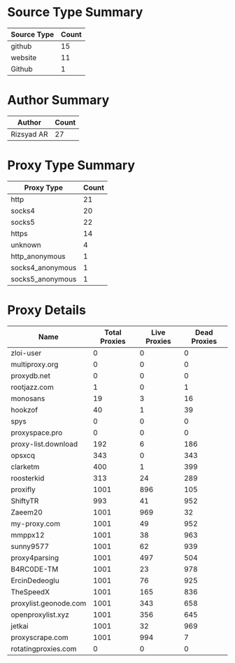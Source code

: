 # Source Type Summary

| Source Type | Count |
|-------------|-------|
| github | 15 |
| website | 11 |
| Github | 1 |


# Author Summary

| Author | Count |
|--------|-------|
| Rizsyad AR | 27 |


# Proxy Type Summary

| Proxy Type | Count |
|------------|-------|
| http | 21 |
| socks4 | 20 |
| socks5 | 22 |
| https | 14 |
| unknown | 4 |
| http_anonymous | 1 |
| socks4_anonymous | 1 |
| socks5_anonymous | 1 |


# Proxy Details

| Name | Total Proxies | Live Proxies | Dead Proxies |
|------|---------------|--------------|---------------|
| zloi-user | 0 | 0 | 0 |
| multiproxy.org | 0 | 0 | 0 |
| proxydb.net | 0 | 0 | 0 |
| rootjazz.com | 1 | 0 | 1 |
| monosans | 19 | 3 | 16 |
| hookzof | 40 | 1 | 39 |
| spys | 0 | 0 | 0 |
| proxyspace.pro | 0 | 0 | 0 |
| proxy-list.download | 192 | 6 | 186 |
| opsxcq | 343 | 0 | 343 |
| clarketm | 400 | 1 | 399 |
| roosterkid | 313 | 24 | 289 |
| proxifly | 1001 | 896 | 105 |
| ShiftyTR | 993 | 41 | 952 |
| Zaeem20 | 1001 | 969 | 32 |
| my-proxy.com | 1001 | 49 | 952 |
| mmppx12 | 1001 | 38 | 963 |
| sunny9577 | 1001 | 62 | 939 |
| proxy4parsing | 1001 | 497 | 504 |
| B4RC0DE-TM | 1001 | 23 | 978 |
| ErcinDedeoglu | 1001 | 76 | 925 |
| TheSpeedX | 1001 | 165 | 836 |
| proxylist.geonode.com | 1001 | 343 | 658 |
| openproxylist.xyz | 1001 | 356 | 645 |
| jetkai | 1001 | 32 | 969 |
| proxyscrape.com | 1001 | 994 | 7 |
| rotatingproxies.com | 0 | 0 | 0 |

